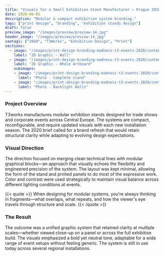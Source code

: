 ```yaml
---
title: "Visuals for a Small Exhibition Stand Manufacturer – Prague 2020"
date: 2020-06-02
description: "Modular & compact exhibition system branding."
tags: ["print design", "branding", "exhibition stands design"]
draft: false
preview_image: "/images/preview/preview-14.jpg"
header_image: "/images/preview/preview-14.jpg"
seotags: ["2020", "T3Works", "Exhibition Design", "Print"]
sections:
  - image: "/images/print-design-branding-madness-t3-events-2020/content-print-design-branding-madness-t3-events-02.jpg"
    label: "2D Graphic - Wall"
  - image: "/images/print-design-branding-madness-t3-events-2020/content-print-design-branding-madness-t3-events-03.jpg"
    label: "2D Graphic - Whole Artboard"
    subimages:
    - image: "/images/print-design-branding-madness-t3-events-2020/content-print-design-branding-madness-t3-events-04.jpg"
      label: "Photo - Complete stand"
    - image: "/images/print-design-branding-madness-t3-events-2020/content-print-design-branding-madness-t3-events-05.jpg"
      label: "Photo - Backlight Walls"
---
```


### Project Overview

T3works manufactures modular exhibition stands designed for trade shows and corporate events across Central Europe. The systems are compact, reconfigurable, and require updated visuals with each new installation season. The 2020 brief called for a brand refresh that would retain structural clarity while adapting to evolving design expectations.

### Visual Direction

The direction focused on merging clean technical lines with modular graphical blocks—an approach that visually echoes the flexibility and engineered precision of the system. The layout was kept minimal, allowing the form of the stand and printed panels to do most of the expressive work. Color and contrast were used strategically to maintain visual balance across different lighting conditions at events.

{{< quote >}}
When designing for modular systems, you're always thinking in fragments—what overlaps, what repeats, and how the viewer's eye travels through structure and scale.
{{< /quote >}}

### The Result

The outcome was a unified graphic system that retained clarity at multiple scales—whether viewed close-up on a panel or across the full exhibition build. The visuals emphasized a bold yet neutral tone, adaptable for a wide range of event setups without feeling generic. The system is still in use today across several regional installations.
